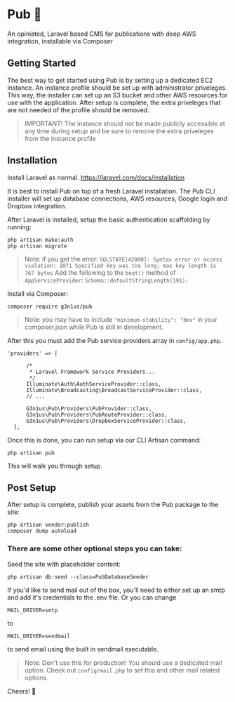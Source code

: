 # Pub :beer:
An opiniated, Laravel based CMS for publications with deep AWS integration, installable via Composer

## Getting Started
The best way to get started using Pub is by setting up a dedicated EC2 instance. An instance profile should be set up with administrator priveleges. This way, the installer can set up an S3 bucket and other AWS resources for use with the application. After setup is complete, the extra priveleges that are not needed of the profile should be removed. 
> IMPORTANT! The instance should not be made publicly accessible at any time during setup and be sure to remove the extra priveleges from the instance profile

## Installation
Install Laravel as normal. 
https://laravel.com/docs/installation

It is best to install Pub on top of a fresh Laravel installation. The Pub CLI installer will set up database connections, AWS resources, Google login and Dropbox integration.

After Laravel is installed, setup the basic authentication scaffolding by running:
~~~~
php artisan make:auth
php artisan migrate
~~~~
> Note: if you get the error: `SQLSTATE[42000]: Syntax error or access violation: 1071 Specified key was too long; max key length is 767 bytes` Add the following to the `boot()` method of `AppServiceProvider`: `Schema::defaultStringLength(191);`

Install via Composer:

	composer require g3n1us/pub
	
> Note: you may have to include `"minimum-stability": "dev"` in your composer.json while Pub is still in development.

After this you must add the Pub service providers array in `config/app.php`.

    'providers' => [

          /*
           * Laravel Framework Service Providers...
           */
          Illuminate\Auth\AuthServiceProvider::class,
          Illuminate\Broadcasting\BroadcastServiceProvider::class,
		  // ...    

          G3n1us\Pub\Providers\PubProvider::class,        
          G3n1us\Pub\Providers\PubRouteProvider::class,        
          G3n1us\Pub\Providers\DropboxServiceProvider::class,
      ],

Once this is done, you can run setup via our CLI Artisan command:

	php artisan pub

This will walk you through setup.

## Post Setup

After setup is complete, publish your assets from the Pub package to the site:

	php artisan vendor:publish
	composer dump autoload

### There are some other optional steps you can take:

Seed the site with placeholder content:

	php artisan db:seed --class=PubDatabaseSeeder
	
If you'd like to send mail out of the box, you'll need to either set up an smtp and add it's credentials to the .env file. Or you can change

	MAIL_DRIVER=smtp
	
to 

	MAIL_DRIVER=sendmail
	
to send email using the built in sendmail executable.

> Note: Don't use this for production! You should use a dedicated mail option. Check out `config/mail.php` to set this and other mail related options.

Cheers! :beers:
